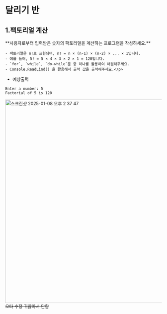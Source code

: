 <h1>달리기 반</h1>
<h2>1.팩토리얼 계산</h2>
<p> **사용자로부터 입력받은 숫자의 팩토리얼을 계산하는 프로그램을 작성하세요.**
  
    - 팩토리얼은 n!로 표현되며, n! = n × (n-1) × (n-2) × ... × 1입니다.
    - 예를 들어, 5! = 5 × 4 × 3 × 2 × 1 = 120입니다.
    - `for`, `while`, `do-while`문 중 하나를 활용하여 해결해주세요.
    - Console.ReadLind() 을 활용해서 출력 값을 출력해주세요.</p>
    

- 예상출력

```
Enter a number: 5
Factorial of 5 is 120
```
<img width="653" alt="스크린샷 2025-01-08 오후 2 37 47" src="https://github.com/user-attachments/assets/6ecfda3e-3e95-4bab-ad90-756fb1d6faab" /> <br>
<s> 오타 수정 귀찮아서 안함 </s>
